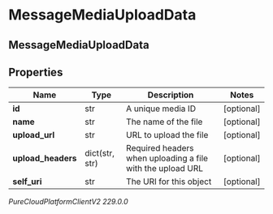 # MessageMediaUploadData

## MessageMediaUploadData

## Properties

|Name | Type | Description | Notes|
|------------ | ------------- | ------------- | -------------|
| **id** | str | A unique media ID | [optional] |
| **name** | str | The name of the file | [optional] |
| **upload_url** | str | URL to upload the file | [optional] |
| **upload_headers** | dict(str, str) | Required headers when uploading a file with the upload URL | [optional] |
| **self_uri** | str | The URI for this object | [optional] |



_PureCloudPlatformClientV2 229.0.0_
